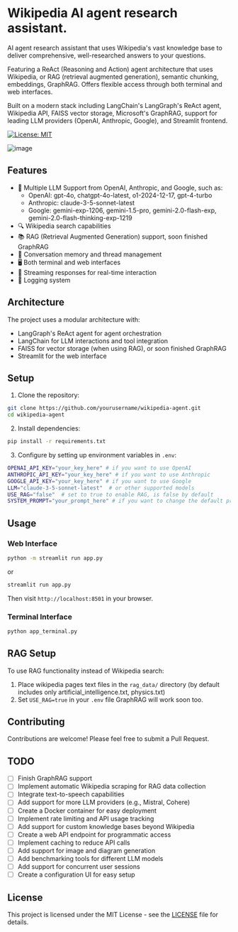 # Wikipedia AI agent research assistant.

AI agent research assistant that uses Wikipedia's vast knowledge base to deliver comprehensive, well-researched answers to your questions.

Featuring a ReAct (Reasoning and Action) agent architecture that uses Wikipedia, or RAG (retrieval augmented generation), semantic chunking, embeddings, GraphRAG. Offers flexible access through both terminal and web interfaces.

Built on a modern stack including LangChain's LangGraph's ReAct agent, Wikipedia API, FAISS vector storage, Microsoft's GraphRAG, support for leading LLM providers (OpenAI, Anthropic, Google), and Streamlit frontend. 

[![License: MIT](https://img.shields.io/badge/License-MIT-yellow.svg)](https://opensource.org/licenses/MIT)

![image](https://github.com/user-attachments/assets/1bf6474b-3507-4918-a163-250caed9b5e3)

## Features

- 🤖 Multiple LLM Support from OpenAI, Anthropic, and Google, such as:
  - OpenAI: gpt-4o, chatgpt-4o-latest, o1-2024-12-17, gpt-4-turbo
  - Anthropic: claude-3-5-sonnet-latest
  - Google: gemini-exp-1206, gemini-1.5-pro, gemini-2.0-flash-exp, gemini-2.0-flash-thinking-exp-1219
- 🔍 Wikipedia search capabilities
- 📚 RAG (Retrieval Augmented Generation) support, soon finished GraphRAG
- 💾 Conversation memory and thread management
- 🖥️ Both terminal and web interfaces
- 🔄 Streaming responses for real-time interaction
- 📝 Logging system

## Architecture

The project uses a modular architecture with:
- LangGraph's ReAct agent for agent orchestration
- LangChain for LLM interactions and tool integration
- FAISS for vector storage (when using RAG), or soon finished GraphRAG
- Streamlit for the web interface

## Setup

1. Clone the repository:
```bash
git clone https://github.com/yourusername/wikipedia-agent.git
cd wikipedia-agent
```

2. Install dependencies:
```bash
pip install -r requirements.txt
```

3. Configure by setting up environment variables in `.env`:
```bash
OPENAI_API_KEY="your_key_here" # if you want to use OpenAI
ANTHROPIC_API_KEY="your_key_here" # if you want to use Anthropic
GOOGLE_API_KEY="your_key_here" # if you want to use Google
LLM="claude-3-5-sonnet-latest"  # or other supported models
USE_RAG="false"  # set to true to enable RAG, is false by default
SYSTEM_PROMPT="your_prompt_here" # if you want to change the default prompt
```

## Usage

### Web Interface
```bash
python -m streamlit run app.py 
```
or
```bash
streamlit run app.py
```

Then visit `http://localhost:8501` in your browser.

### Terminal Interface
```bash
python app_terminal.py
```

## RAG Setup

To use RAG functionality instead of Wikipedia search:
1. Place wikipedia pages text files in the `rag_data/` directory (by default includes only artificial_intelligence.txt, physics.txt)
2. Set `USE_RAG=true` in your `.env` file
GraphRAG will work soon too.

## Contributing

Contributions are welcome! Please feel free to submit a Pull Request.

## TODO

- [ ] Finish GraphRAG support
- [ ] Implement automatic Wikipedia scraping for RAG data collection
- [ ] Integrate text-to-speech capabilities
- [ ] Add support for more LLM providers (e.g., Mistral, Cohere)
- [ ] Create a Docker container for easy deployment
- [ ] Implement rate limiting and API usage tracking
- [ ] Add support for custom knowledge bases beyond Wikipedia
- [ ] Create a web API endpoint for programmatic access
- [ ] Implement caching to reduce API calls
- [ ] Add support for image and diagram generation
- [ ] Add benchmarking tools for different LLM models
- [ ] Add support for concurrent user sessions
- [ ] Create a configuration UI for easy setup

## License

This project is licensed under the MIT License - see the [LICENSE](LICENSE) file for details.
